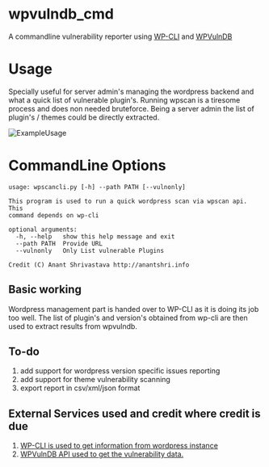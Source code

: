 # wpvulndb_cmd
A commandline vulnerability reporter using [WP-CLI](http://wp-cli.org/) and [WPVulnDB](http://wpvulndb.com/)

# Usage

Specially useful for server admin's managing the wordpress backend and what a quick list of vulnerable plugin's. Running wpscan is a tiresome process and does non needed bruteforce. Being a server admin the list of plugin's / themes could be directly extracted.

![ExampleUsage](https://raw.githubusercontent.com/anantshri/wpvulndb_commandline/master/example_usage.png)


# CommandLine Options
```
usage: wpscancli.py [-h] --path PATH [--vulnonly]

This program is used to run a quick wordpress scan via wpscan api. This
command depends on wp-cli

optional arguments:
  -h, --help   show this help message and exit
  --path PATH  Provide URL
  --vulnonly   Only List vulnerable Plugins

Credit (C) Anant Shrivastava http://anantshri.info
```

## Basic working
Wordpress management part is handed over to WP-CLI as it is doing its job too well.  The list of plugin's and version's obtained from wp-cli are then used to extract results from wpvulndb.


## To-do
1. add support for wordpress version specific issues reporting
2. add support for theme vulnerability scanning
3. export report in csv/xml/json format



## External Services used and credit where credit is due
1. [WP-CLI is used to get information from wordpress instance](http://wp-cli.org/)
2. [WPVulnDB API used to get the vulnerability data.](https://wpvulndb.com/)
